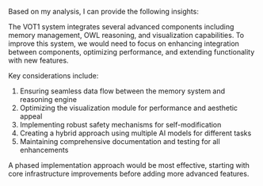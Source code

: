 Based on my analysis, I can provide the following insights:

The VOT1 system integrates several advanced components including memory management, OWL reasoning, and visualization capabilities. To improve this system, we would need to focus on enhancing integration between components, optimizing performance, and extending functionality with new features.

Key considerations include:

1. Ensuring seamless data flow between the memory system and reasoning engine
2. Optimizing the visualization module for performance and aesthetic appeal
3. Implementing robust safety mechanisms for self-modification
4. Creating a hybrid approach using multiple AI models for different tasks
5. Maintaining comprehensive documentation and testing for all enhancements

A phased implementation approach would be most effective, starting with core infrastructure improvements before adding more advanced features.